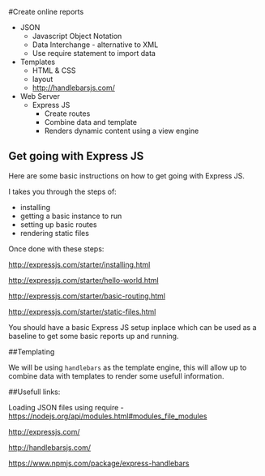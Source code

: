#Create online reports

* JSON
  * Javascript Object Notation
  * Data Interchange - alternative to XML
  * Use require statement to import data
* Templates
  * HTML & CSS
  * layout
  * http://handlebarsjs.com/
* Web Server
  * Express JS
    * Create routes
    * Combine data and template
    * Renders dynamic content using a view engine

## Get going with Express JS

Here are some basic instructions on how to get going with Express JS.

I takes you through the steps of:
* installing
* getting a basic instance to run
* setting up basic routes
* rendering static files

Once done with these steps:

http://expressjs.com/starter/installing.html

http://expressjs.com/starter/hello-world.html

http://expressjs.com/starter/basic-routing.html

http://expressjs.com/starter/static-files.html

You should have a basic Express JS setup inplace which can be used as a baseline to get some basic reports up and running.

##Templating

We will be using ```handlebars``` as the template engine, this will allow up to combine data with templates to render some usefull information.

##Usefull links:

Loading JSON files using require - https://nodejs.org/api/modules.html#modules_file_modules

http://expressjs.com/

http://handlebarsjs.com/

https://www.npmjs.com/package/express-handlebars
